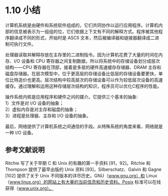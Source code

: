 # 1.10 小结

计算机系统是由硬件和系统软件组成的，它们共同协作以运行应用程序。计算机内部的信息被表示为一组组的位，它们依据上下文有不同的解释方式。程序被其他程序翻译成不同的形式，开始时是 ASCII 文本，然后被编译器和链接器翻译成二进制可执行文件。

处理器读取并解释存放在主存里的二进制指令。因为计算机花费了大量的时间在内存、I/O 设备和 CPU 寄存器之间复制数据，所以将系统中的存储设备划分成层次结构——CPU 寄存器在顶部，接着是多层的硬件高速缓存存储器、DRAM 主存和磁盘存储器。在层次模型中，位于更高层的存储设备比低层的存储设备要更快，单位比特造价也更高。层次结构中较高层次的存储设备可以作为较低层次设备的高速缓存。通过理解和运用这种存储层次结构的知识，程序员可以优化C程序的性能。

操作系统内核是应用程序和硬件之间的媒介。它提供三个基本的抽象∶ \
1）文件是对 I/O 设备的抽象；\
2）虚拟内存是对主存和磁盘的抽象；\
3）进程是处理器、主存和 I/O 设备的抽象。

最后，网络提供了计算机系统之间通信的手段。从特殊系统的角度来看，网络就是一种 I/O 设备。

## 参考文献说明

Ritchie 写了关于早期 C 和 Unix 的有趣的第一手资料 \[91，92]。Ritchie 和 Thompson 提供了最早出版的 Unix 资料 \[93]，Silberschatz、Galvin 和 Gagne \[102] 提供了关于 Unix 不同版本的详尽历史。GNU（www.gnu.org）和 Linux（www.linux.org）的网站上有大量的当前信息和历史资料。Posix 标准可以在线获得（www.unix.org）。
